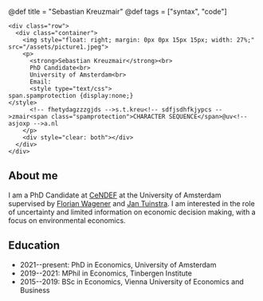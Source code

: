 
@def title = "Sebastian Kreuzmair"
@def tags = ["syntax", "code"]


~~~
<div class="row">
  <div class="container">
    <img style="float: right; margin: 0px 0px 15px 15px; width: 27%;" src="/assets/picture1.jpeg">
    <p>
      <strong>Sebastian Kreuzmair</strong><br>
      PhD Candidate<br>
      University of Amsterdam<br>
      Email:
      <style type="text/css">
span.spamprotection {display:none;}
</style>
      <!-- fhetydagzzzgjds -->s.t.kreu<!-- sdfjsdhfkjypcs -->zmair<span class="spamprotection">CHARACTER SEQUENCE</span>@uv<!-- asjoxp -->a.nl
    </p>
    <div style="clear: both"></div>
  </div>
</div>
~~~
## About me

 I am a PhD Candidate at [CeNDEF](https://cendef.uva.nl/) at the University of Amsterdam supervised by [Florian Wagener](https://www.uva.nl/en/profile/w/a/f.o.o.wagener/f.o.o.wagener.html) and [Jan Tuinstra](https://www.uva.nl/en/profile/t/u/j.tuinstra/j.tuinstra.html). I am interested in the role of uncertainty and limited information on economic decision making, with a focus on environmental economics.
 <!-- My main research fields are microeconomic theory and learning. I am particularly interested in dynamic market mechanisms with limited and decentralized information. -->

## Education

- 2021--present: PhD in Economics, University of Amsterdam
- 2019--2021: MPhil in Economics, Tinbergen Institute
- 2015--2019: BSc in Economics, Vienna University of Economics and Business 
